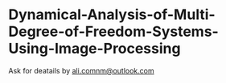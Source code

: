 # Dynamical-Analysis-of-Multi-Degree-of-Freedom-Systems-Using-Image-Processing

Ask for deatails by ali.comnm@outlook.com
